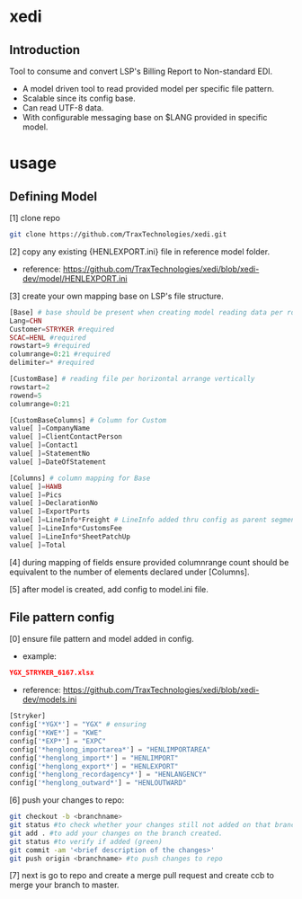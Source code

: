 # xedi

## Introduction

Tool to consume and convert LSP's Billing Report to Non-standard EDI.

- A model driven tool to read provided model per specific file pattern.
- Scalable since its config base.
- Can read UTF-8 data.
- With configurable messaging base on $LANG provided in specific model.

# usage

## Defining Model
[1] clone repo
````bash
git clone https://github.com/TraxTechnologies/xedi.git
````
[2] copy any existing {HENLEXPORT.ini} file in reference model folder.

- reference: https://github.com/TraxTechnologies/xedi/blob/xedi-dev/model/HENLEXPORT.ini

[3] create your own mapping base on LSP's file structure.

````php
[Base] # base should be present when creating model reading data per row col
Lang=CHN
Customer=STRYKER #required
SCAC=HENL #required
rowstart=9 #required
columrange=0:21 #required
delimiter=* #required

[CustomBase] # reading file per horizontal arrange vertically
rowstart=2
rowend=5
columrange=0:21

[CustomBaseColumns] # Column for Custom
value[ ]=CompanyName
value[ ]=ClientContactPerson
value[ ]=Contact1
value[ ]=StatementNo
value[ ]=DateOfStatement

[Columns] # column mapping for Base
value[ ]=HAWB
value[ ]=Pics
value[ ]=DeclarationNo
value[ ]=ExportPorts
value[ ]=LineInfo*Freight # LineInfo added thru config as parent segment equivalent to L1 for standard use in EDI mapping
value[ ]=LineInfo*CustomsFee
value[ ]=LineInfo*SheetPatchUp
value[ ]=Total
````

[4] during mapping of fields ensure provided columnrange count should be equivalent to the number of elements declared under [Columns].

[5] after model is created, add config to model.ini file.

## File pattern config
[0] ensure file pattern and model added in config.
- example:
```json
YGX_STRYKER_6167.xlsx
```
- reference: https://github.com/TraxTechnologies/xedi/blob/xedi-dev/models.ini

````php
[Stryker]
config['*YGX*'] = "YGX" # ensuring 
config['*KWE*'] = "KWE"
config['*EXP*'] = "EXPC"
config['*henglong_importarea*'] = "HENLIMPORTAREA"
config['*henglong_import*'] = "HENLIMPORT"
config['*henglong_export*'] = "HENLEXPORT"
config['*henglong_recordagency*'] = "HENLANGENCY"
config['*henglong_outward*'] = "HENLOUTWARD"
````

[6] push your changes to repo:
````bash
git checkout -b <branchname>
git status #to check whether your changes still not added on that branch (red)
git add . #to add your changes on the branch created.
git status #to verify if added (green)
git commit -am '<brief description of the changes>'
git push origin <branchname> #to push changes to repo
````

[7] next is go to repo and create a merge pull request and create ccb to merge your branch to master.
